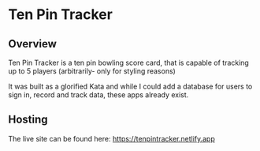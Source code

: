 # Ten Pin Tracker

## Overview

Ten Pin Tracker is a ten pin bowling score card, that is capable of tracking up to 5 players (arbitrarily- only for styling reasons)

It was built as a glorified Kata and while I could add a database for users to sign in, record and track data, these apps already exist. 

## Hosting

The live site can be found here: https://tenpintracker.netlify.app

